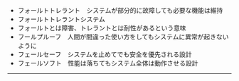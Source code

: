 - フォールトトレラント　システムが部分的に故障しても必要な機能は維持
- フォールトトレラントシステム
- フォールトとは障害、トレラントとは耐性があるという意味
- フールプルーフ　人間が間違った使い方をしてもシステムに異常が起きないように
- フェールセーフ　システムを止めてでも安全を優先される設計
- フェールソフト　性能は落ちてもシステム全体は動作させる設計
***
